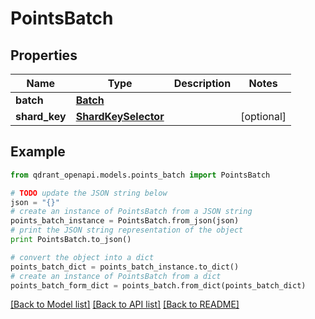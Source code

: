 # PointsBatch


## Properties
Name | Type | Description | Notes
------------ | ------------- | ------------- | -------------
**batch** | [**Batch**](Batch.md) |  | 
**shard_key** | [**ShardKeySelector**](ShardKeySelector.md) |  | [optional] 

## Example

```python
from qdrant_openapi.models.points_batch import PointsBatch

# TODO update the JSON string below
json = "{}"
# create an instance of PointsBatch from a JSON string
points_batch_instance = PointsBatch.from_json(json)
# print the JSON string representation of the object
print PointsBatch.to_json()

# convert the object into a dict
points_batch_dict = points_batch_instance.to_dict()
# create an instance of PointsBatch from a dict
points_batch_form_dict = points_batch.from_dict(points_batch_dict)
```
[[Back to Model list]](../README.md#documentation-for-models) [[Back to API list]](../README.md#documentation-for-api-endpoints) [[Back to README]](../README.md)


